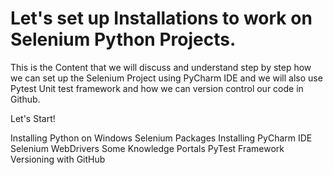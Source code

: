 # Let's set up Installations to work on Selenium Python Projects.

This is the Content that we will discuss and understand step by step how we can set up the Selenium Project using PyCharm IDE 
and we will also use Pytest Unit test framework and how we can version control our code in Github.

Let's Start!

Installing Python on Windows
Selenium Packages
Installing PyCharm IDE
Selenium WebDrivers
Some Knowledge Portals
PyTest Framework
Versioning with GitHub
